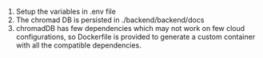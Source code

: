 1. Setup the variables in .env file
2. The chromad DB is persisted in ./backend/backend/docs
3. chromadDB has few dependencies which may not work on few cloud configurations, so Dockerfile is provided to generate a custom container with all the compatible dependencies.